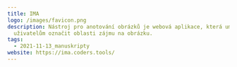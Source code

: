 ```yaml
---
title: IMA
logo: /images/favicon.png
description: Nástroj pro anotování obrázků je webová aplikace, která umožňuje
  uživatelům označit oblasti zájmu na obrázku.
tags:
  - 2021-11-13_manuskripty
website: https://ima.coders.tools/
---
```

